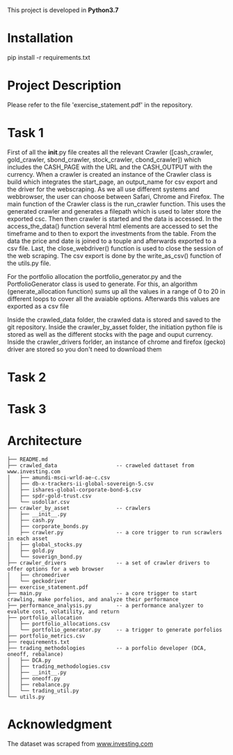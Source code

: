 This project is developed in **Python3.7**

# Installation
pip install -r requirements.txt

# Project Description
Please refer to the file 'exercise_statement.pdf' in the repository.

# Task 1
First of all the __init__.py file creates all the relevant Crawler ([cash_crawler, gold_crawler, sbond_crawler, stock_crawler, cbond_crawler]) which includes the CASH_PAGE with the URL and the CASH_OUTPUT with the currency. When a crawler is created an instance of the Crawler class is build which integrates the start_page, an output_name for csv export and the driver for the webscraping. As we all use different systems and webbrowser, the user can choose between Safari, Chrome and Firefox. 
The main function of the Crawler class is the run_crawler function. This uses the generated crawler and generates a filepath which is used to later store the exported csc. Then then crawler is started and the data is accessed. In the access_the_data() function several html elements are accessed to set the timeframe and to then to export the investments from the table. From the data the price and date is joined to a touple and afterwards exported to a csv file. Last, the close_webdriver() function is used to close the session of the web scraping. The csv export is done by the write_as_csv() function of the utils.py file.

For the portfolio allocation the portfolio_generator.py and the PortfolioGenerator class is used to generate. For this, an algorithm (generate_allocation function) sums up all the values in a range of 0 to 20 in different loops to cover all the avaiable options. Afterwards this values are exported as a csv file

Inside the crawled_data folder, the crawled data is stored and saved to the git repository. 
Inside the crawler_by_asset folder, the initiation python file is stored as well as the different stocks with the page and ouput currency. 
Inside the crawler_drivers forlder, an instance of chrome and firefox (gecko) driver are stored so you don't need to download them

# Task 2

# Task 3
# Architecture
```
├── README.md
├── crawled_data                   -- craweled dattaset from www.investing.com
│   ├── amundi-msci-wrld-ae-c.csv
│   ├── db-x-trackers-ii-global-sovereign-5.csv
│   ├── ishares-global-corporate-bond-$.csv
│   ├── spdr-gold-trust.csv
│   └── usdollar.csv
├── crawler_by_asset               -- crawlers          
│   ├── __init__.py
│   ├── cash.py
│   ├── corporate_bonds.py
│   ├── crawler.py                 -- a core trigger to run scrawlers in each asset
│   ├── global_stocks.py
│   ├── gold.py
│   └── soverign_bond.py
├── crawler_drivers                -- a set of crawler drivers to offer options for a web browser
│   ├── chromedriver
│   └── geckodriver
├── exercise_statement.pdf    
├── main.py                        -- a core trigger to start crawling, make porfolios, and analyze their performance
├── performance_analysis.py        -- a performance analyzer to evalute cost, volatility, and return
├── portfolio_allocation      
│   ├── portfolio_allocations.csv
│   └── portfolio_generator.py     -- a trigger to generate porfolios
├── portfolio_metrics.csv
├── requirements.txt
├── trading_methodologies          -- a porfolio developer (DCA, oneoff, rebalance)
│   ├── DCA.py
│   ├── trading_methodologies.csv
│   ├── __init__.py
│   ├── oneoff.py
│   ├── rebalance.py
│   └── trading_util.py
└── utils.py
```

# Acknowledgment
The dataset was scraped from www.investing.com
